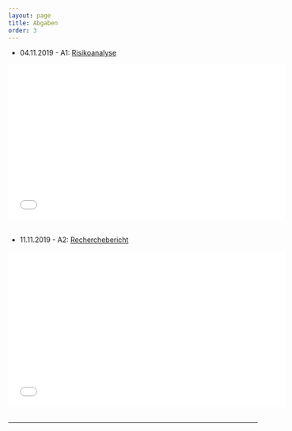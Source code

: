 ```yaml
---
layout: page
title: Abgaben
order: 3
---
```


* 04.11.2019 - A1: <a href="{{site.url}}{{ site.baseurl}}/public/Abgaben/A1_nw19a.zip" download>Risikoanalyse</a>

<div class="embed-container">
    <iframe width="560" height="315" src="{{site.url}}{{ site.baseurl}}/public/Abgaben/RA.pdf" frameborder="0" allowfullscreen></iframe>
</div>
<br>

* 11.11.2019 - A2: <a href="{{site.url}}{{ site.baseurl}}/public/Abgaben/A2_nw19a.zip" download>Recherchebericht</a>

<div class="embed-container">
    <iframe width="560" height="315" src="{{site.url}}{{ site.baseurl}}/public/Abgaben/RB.pdf" frameborder="0" allowfullscreen></iframe>
</div>
<br>

---
